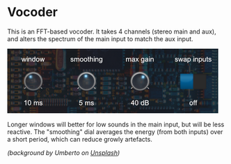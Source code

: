 # Vocoder

This is an FFT-based vocoder.  It takes 4 channels (stereo main and aux), and alters the spectrum of the main input to match the aux input.

![screenshot](images/Vocoder.png)

Longer windows will better for low sounds in the main input, but will be less reactive.  The "smoothing" dial averages the energy (from both inputs) over a short period, which can reduce growly artefacts.

_(background by Umberto on [Unsplash](https://unsplash.com/photos/jXd2FSvcRr8))_

